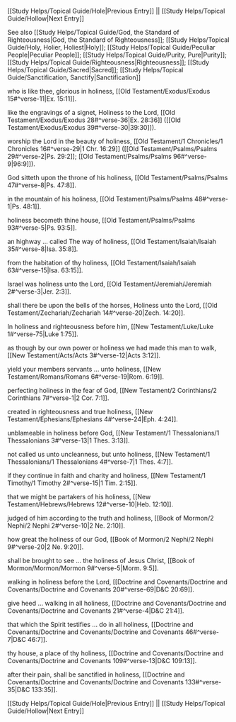 [[Study Helps/Topical Guide/Hole|Previous Entry]]  ||  [[Study Helps/Topical Guide/Hollow|Next Entry]]

 See also [[Study Helps/Topical Guide/God, the Standard of Righteousness|God, the Standard of Righteousness]]; [[Study Helps/Topical Guide/Holy, Holier, Holiest|Holy]]; [[Study Helps/Topical Guide/Peculiar People|Peculiar People]]; [[Study Helps/Topical Guide/Purity, Pure|Purity]]; [[Study Helps/Topical Guide/Righteousness|Righteousness]]; [[Study Helps/Topical Guide/Sacred|Sacred]]; [[Study Helps/Topical Guide/Sanctification, Sanctify|Sanctification]]

 who is like thee, glorious in holiness, [[Old Testament/Exodus/Exodus 15#^verse-11|Ex. 15:11]].

 like the engravings of a signet, Holiness to the Lord, [[Old Testament/Exodus/Exodus 28#^verse-36|Ex. 28:36]] ([[Old Testament/Exodus/Exodus 39#^verse-30|39:30]]).

 worship the Lord in the beauty of holiness, [[Old Testament/1 Chronicles/1 Chronicles 16#^verse-29|1 Chr. 16:29]] ([[Old Testament/Psalms/Psalms 29#^verse-2|Ps. 29:2]]; [[Old Testament/Psalms/Psalms 96#^verse-9|96:9]]).

 God sitteth upon the throne of his holiness, [[Old Testament/Psalms/Psalms 47#^verse-8|Ps. 47:8]].

 in the mountain of his holiness, [[Old Testament/Psalms/Psalms 48#^verse-1|Ps. 48:1]].

 holiness becometh thine house, [[Old Testament/Psalms/Psalms 93#^verse-5|Ps. 93:5]].

 an highway ... called The way of holiness, [[Old Testament/Isaiah/Isaiah 35#^verse-8|Isa. 35:8]].

 from the habitation of thy holiness, [[Old Testament/Isaiah/Isaiah 63#^verse-15|Isa. 63:15]].

 Israel was holiness unto the Lord, [[Old Testament/Jeremiah/Jeremiah 2#^verse-3|Jer. 2:3]].

 shall there be upon the bells of the horses, Holiness unto the Lord, [[Old Testament/Zechariah/Zechariah 14#^verse-20|Zech. 14:20]].

 In holiness and righteousness before him, [[New Testament/Luke/Luke 1#^verse-75|Luke 1:75]].

 as though by our own power or holiness we had made this man to walk, [[New Testament/Acts/Acts 3#^verse-12|Acts 3:12]].

 yield your members servants ... unto holiness, [[New Testament/Romans/Romans 6#^verse-19|Rom. 6:19]].

 perfecting holiness in the fear of God, [[New Testament/2 Corinthians/2 Corinthians 7#^verse-1|2 Cor. 7:1]].

 created in righteousness and true holiness, [[New Testament/Ephesians/Ephesians 4#^verse-24|Eph. 4:24]].

 unblameable in holiness before God, [[New Testament/1 Thessalonians/1 Thessalonians 3#^verse-13|1 Thes. 3:13]].

 not called us unto uncleanness, but unto holiness, [[New Testament/1 Thessalonians/1 Thessalonians 4#^verse-7|1 Thes. 4:7]].

 if they continue in faith and charity and holiness, [[New Testament/1 Timothy/1 Timothy 2#^verse-15|1 Tim. 2:15]].

 that we might be partakers of his holiness, [[New Testament/Hebrews/Hebrews 12#^verse-10|Heb. 12:10]].

 judged of him according to the truth and holiness, [[Book of Mormon/2 Nephi/2 Nephi 2#^verse-10|2 Ne. 2:10]].

 how great the holiness of our God, [[Book of Mormon/2 Nephi/2 Nephi 9#^verse-20|2 Ne. 9:20]].

 shall be brought to see ... the holiness of Jesus Christ, [[Book of Mormon/Mormon/Mormon 9#^verse-5|Morm. 9:5]].

 walking in holiness before the Lord, [[Doctrine and Covenants/Doctrine and Covenants/Doctrine and Covenants 20#^verse-69|D&C 20:69]].

 give heed ... walking in all holiness, [[Doctrine and Covenants/Doctrine and Covenants/Doctrine and Covenants 21#^verse-4|D&C 21:4]].

 that which the Spirit testifies ... do in all holiness, [[Doctrine and Covenants/Doctrine and Covenants/Doctrine and Covenants 46#^verse-7|D&C 46:7]].

 thy house, a place of thy holiness, [[Doctrine and Covenants/Doctrine and Covenants/Doctrine and Covenants 109#^verse-13|D&C 109:13]].

 after their pain, shall be sanctified in holiness, [[Doctrine and Covenants/Doctrine and Covenants/Doctrine and Covenants 133#^verse-35|D&C 133:35]].

[[Study Helps/Topical Guide/Hole|Previous Entry]]  ||  [[Study Helps/Topical Guide/Hollow|Next Entry]]